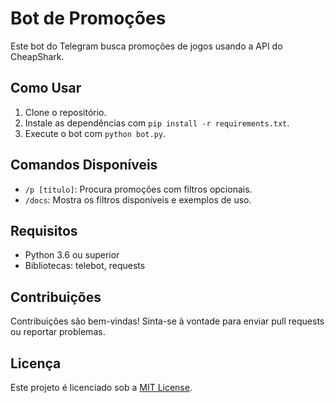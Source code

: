# Bot de Promoções

Este bot do Telegram busca promoções de jogos usando a API do CheapShark.

## Como Usar

1. Clone o repositório.
2. Instale as dependências com `pip install -r requirements.txt`.
3. Execute o bot com `python bot.py`.

## Comandos Disponíveis

- `/p [título]`: Procura promoções com filtros opcionais.
- `/docs`: Mostra os filtros disponíveis e exemplos de uso.

## Requisitos

- Python 3.6 ou superior
- Bibliotecas: telebot, requests

## Contribuições

Contribuições são bem-vindas! Sinta-se à vontade para enviar pull requests ou reportar problemas.

## Licença

Este projeto é licenciado sob a [MIT License](LICENSE).
